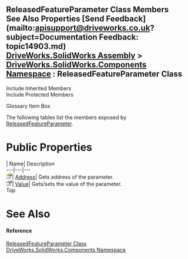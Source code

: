 ReleasedFeatureParameter Class Members   
See Also Properties [Send Feedback](mailto:apisupport@driveworks.co.uk?subject=Documentation Feedback: topic14903.md)  
[DriveWorks.SolidWorks Assembly](topic13342.md) > [DriveWorks.SolidWorks.Components Namespace](topic13925.md) : ReleasedFeatureParameter Class  
---  
  
Include Inherited Members    
Include Protected Members  


Glossary Item Box

The following tables list the members exposed by [ReleasedFeatureParameter](topic14903.md).

# Public Properties

| Name| Description  
---|---|---  
![Public Property](dotnetimages/publicProperty.gif)| [Address](topic14909.md)| Gets address of the parameter.   
![Public Property](dotnetimages/publicProperty.gif)| [Value](topic14910.md)| Gets/sets the value of the parameter.   
Top

# See Also

#### Reference

[ReleasedFeatureParameter Class](topic14903.md)   
[DriveWorks.SolidWorks.Components Namespace](topic13925.md)


